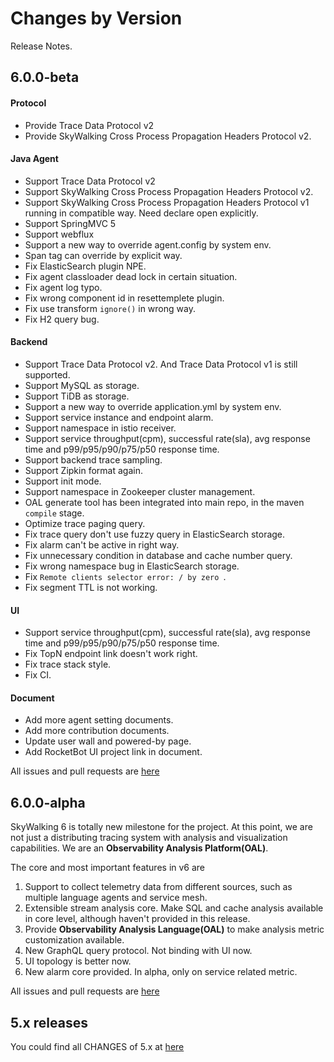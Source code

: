 Changes by Version
==================
Release Notes.

6.0.0-beta
------------------

#### Protocol
- Provide Trace Data Protocol v2
- Provide SkyWalking Cross Process Propagation Headers Protocol v2.

#### Java Agent
- Support Trace Data Protocol v2
- Support SkyWalking Cross Process Propagation Headers Protocol v2.
- Support SkyWalking Cross Process Propagation Headers Protocol v1 running in compatible way. Need declare open explicitly.
- Support SpringMVC 5
- Support webflux
- Support a new way to override agent.config by system env. 
- Span tag can override by explicit way.
- Fix ElasticSearch plugin NPE.
- Fix agent classloader dead lock in certain situation.
- Fix agent log typo.
- Fix wrong component id in resettemplete plugin.
- Fix use transform `ignore()` in wrong way.
- Fix H2 query bug.

#### Backend
- Support Trace Data Protocol v2. And Trace Data Protocol v1 is still supported.
- Support MySQL as storage.
- Support TiDB as storage.
- Support a new way to override application.yml by system env.
- Support service instance and endpoint alarm.
- Support namespace in istio receiver.
- Support service throughput(cpm), successful rate(sla), avg response time and p99/p95/p90/p75/p50 response time.
- Support backend trace sampling.
- Support Zipkin format again.
- Support init mode.
- Support namespace in Zookeeper cluster management.
- OAL generate tool has been integrated into main repo, in the maven `compile` stage.
- Optimize trace paging query.
- Fix trace query don't use fuzzy query in ElasticSearch storage.
- Fix alarm can't be active in right way.
- Fix unnecessary condition in database and cache number query.
- Fix wrong namespace bug in ElasticSearch storage.
- Fix `Remote clients selector error: / by zero `.
- Fix segment TTL is not working.


#### UI
- Support service throughput(cpm), successful rate(sla), avg response time and p99/p95/p90/p75/p50 response time.
- Fix TopN endpoint link doesn't work right.
- Fix trace stack style.
- Fix CI.

#### Document
- Add more agent setting documents.
- Add more contribution documents.
- Update user wall and powered-by page.
- Add RocketBot UI project link in document.


All issues and pull requests are [here](https://github.com/apache/incubator-skywalking/milestone/31?closed=1)

6.0.0-alpha
------------------

SkyWalking 6 is totally new milestone for the project. At this point, we are not just a distributing
tracing system with analysis and visualization capabilities. We are an **Observability Analysis Platform(OAL)**.

The core and most important features in v6 are
1. Support to collect telemetry data from different sources, such as multiple language agents and service mesh.
1. Extensible stream analysis core. Make SQL and cache analysis available in core level, although haven't
provided in this release.
1. Provide **Observability Analysis Language(OAL)** to make analysis metric customization available.
1. New GraphQL query protocol. Not binding with UI now.
1. UI topology is better now.
1. New alarm core provided. In alpha, only on service related metric.

All issues and pull requests are [here](https://github.com/apache/incubator-skywalking/milestone/29?closed=1)

5.x releases
------------------
You could find all CHANGES of 5.x at [here](https://github.com/apache/incubator-skywalking/blob/5.x/CHANGES.md)
